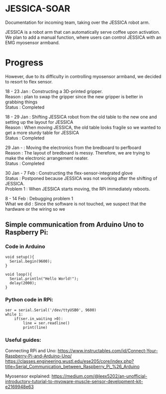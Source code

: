 # JESSICA-SOAR


Documentation for incoming team, taking over the JESSICA robot arm.

JESSICA is a robot arm that can automatically serve coffee upon activation. 
We plan to add a manual function, where users can control JESSICA with an EMG myosensor armband.


# Progress

However, due to its difficulty in controlling myosensor armband, we decided to resort to flex sensor.  

18 - 23 Jan : Constructing a 3D-printed gripper.  
Reason : plan to swap the gripper since the new gripper is better in grabbing things  
Status : Completed  

18 - 29 Jan : Shifting JESSICA robot from the old table to the new one and setting up the layout for JESSICA  
Reason : When moving JESSICA, the old table looks fragile so we wanted to get a more sturdy table for JESSICA  
Status : Completed  

29 Jan -   : Moving the electronics from the bredboard to perfboard  
Reason : The layout of bredboard is messy. Therefore, we are trying to make the electronic arrangement neater.  
Status : Completed  

30 Jan - 7 Feb : Constructing the flex-sensor-integrated glove  
Status : Postponed because JESSICA was not working after the shifting of JESSICA.  
Problem 1 : When JESSICA starts moving, the RPi immediately reboots.  

8 - 14 Feb : Debugging problem 1  
What we did : Since the software is not touched, we suspect that the hardware or the wiring so we  









## Simple communication from Arduino Uno to Raspberry Pi:
### Code in Arduino
```
void setup(){
  Serial.begin(9600);
}

void loop(){
  Serial.println("Hello World!");   
  delay(2000);
}
```
### Python code in RPi:
```
ser = serial.Serial('/dev/ttyUSB0', 9600)
while 1: 
    if(ser.in_waiting >0):
        line = ser.readline()
        print(line)
```


### Useful guides:

Connecting RPi and Uno:
https://www.instructables.com/id/Connect-Your-Raspberry-Pi-and-Arduino-Uno/
https://classes.engineering.wustl.edu/ese205/core/index.php?title=Serial_Communication_between_Raspberry_Pi_%26_Arduino

Myosensor explained:
https://medium.com/@leex5202/an-unofficial-introductory-tutorial-to-myoware-muscle-sensor-development-kit-e2169948e63
